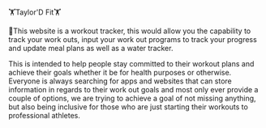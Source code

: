 🏋️Taylor'D Fit🏋️


🌟This website is a workout tracker, this would allow you the capability to track your work outs, input your work out programs to track your progress and update meal plans as well as a water tracker.

This is intended to help people stay committed to their workout plans and achieve their goals whether it be for health purposes or otherwise. Everyone is always searching for apps and websites that can store information in regards to their work out goals and most only ever provide a couple of options, we are trying to achieve a goal of not missing anything, but also being inclusive for those who are just starting their workouts to professional athletes.
